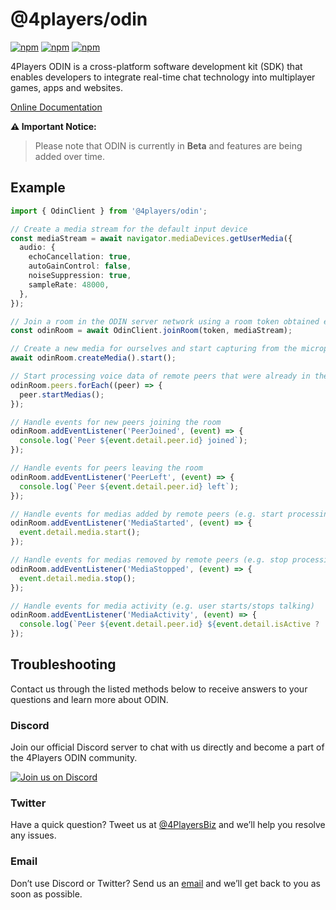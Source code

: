 # @4players/odin

[![npm](https://img.shields.io/npm/v/@4players/odin.svg)][npm-badge-url]
[![npm](https://img.shields.io/npm/l/@4players/odin.svg)][license-url]
[![npm](https://img.shields.io/npm/dm/@4players/odin.svg)][npm-badge-url]

4Players ODIN is a cross-platform software development kit (SDK) that enables developers to integrate real-time chat technology into multiplayer games, apps and websites.

[Online Documentation](https://developers.4players.io/odin)

**:warning: Important Notice:**

> Please note that ODIN is currently in **Beta** and features are being added over time.

## Example

```typescript
import { OdinClient } from '@4players/odin';

// Create a media stream for the default input device
const mediaStream = await navigator.mediaDevices.getUserMedia({
  audio: {
    echoCancellation: true,
    autoGainControl: false,
    noiseSuppression: true,
    sampleRate: 48000,
  },
});

// Join a room in the ODIN server network using a room token obtained externally
const odinRoom = await OdinClient.joinRoom(token, mediaStream);

// Create a new media for ourselves and start capturing from the microphone
await odinRoom.createMedia().start();

// Start processing voice data of remote peers that were already in the room
odinRoom.peers.forEach((peer) => {
  peer.startMedias();
});

// Handle events for new peers joining the room
odinRoom.addEventListener('PeerJoined', (event) => {
  console.log(`Peer ${event.detail.peer.id} joined`);
});

// Handle events for peers leaving the room
odinRoom.addEventListener('PeerLeft', (event) => {
  console.log(`Peer ${event.detail.peer.id} left`);
});

// Handle events for medias added by remote peers (e.g. start processing voice data)
odinRoom.addEventListener('MediaStarted', (event) => {
  event.detail.media.start();
});

// Handle events for medias removed by remote peers (e.g. stop processing voice data)
odinRoom.addEventListener('MediaStopped', (event) => {
  event.detail.media.stop();
});

// Handle events for media activity (e.g. user starts/stops talking)
odinRoom.addEventListener('MediaActivity', (event) => {
  console.log(`Peer ${event.detail.peer.id} ${event.detail.isActive ? 'started' : 'stopped'} talking on media ${event.detail.media.id}`);
});
```

## Troubleshooting

Contact us through the listed methods below to receive answers to your questions and learn more about ODIN.

### Discord

Join our official Discord server to chat with us directly and become a part of the 4Players ODIN community.

[![Join us on Discord](https://developers.4players.io/images/join_discord.png)](https://discord.gg/9yzdJNUGZS)

### Twitter

Have a quick question? Tweet us at [@4PlayersBiz](https://twitter.com/4PlayersBiz) and we’ll help you resolve any issues.

### Email

Don’t use Discord or Twitter? Send us an [email](mailto:odin@4players.io) and we’ll get back to you as soon as possible.

[npm-badge-url]: https://www.npmjs.com/package/@4players/odin
[license-url]: https://github.com/4Players/odin/blob/master/LICENSE

